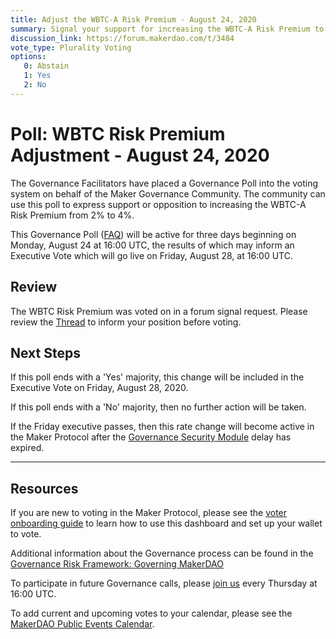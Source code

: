 ```yaml
---
title: Adjust the WBTC-A Risk Premium - August 24, 2020
summary: Signal your support for increasing the WBTC-A Risk Premium to from 2% to 4%
discussion_link: https://forum.makerdao.com/t/3484
vote_type: Plurality Voting
options:
   0: Abstain
   1: Yes
   2: No
---
```

# Poll: WBTC Risk Premium Adjustment - August 24, 2020

The Governance Facilitators have placed a Governance Poll into the voting system on behalf of the Maker Governance Community. The community can use this poll to express support or opposition to increasing the WBTC-A Risk Premium from 2% to 4%.

This Governance Poll ([FAQ](https://community-development.makerdao.com/makerdao-scd-faqs/scd-faqs/governance)) will be active for three days beginning on Monday, August 24 at 16:00 UTC, the results of which may inform an Executive Vote which will go live on Friday, August 28, at 16:00 UTC.

## Review

The WBTC Risk Premium was voted on in a forum signal request. Please review the [Thread](https://forum.makerdao.com/t/signal-request-should-we-change-the-rps-for-various-collateral-types/3484) to inform your position before voting.

## Next Steps

If this poll ends with a 'Yes' majority, this change will be included in the Executive Vote on Friday, August 28, 2020.

If this poll ends with a 'No' majority, then no further action will be taken.

If the Friday executive passes, then this rate change will become active in the Maker Protocol after the [Governance Security Module](https://forum.makerdao.com/tag/govsec-module) delay has expired.

---

## Resources

If you are new to voting in the Maker Protocol, please see the [voter onboarding guide](https://community-development.makerdao.com/onboarding/voter-onboarding) to learn how to use this dashboard and set up your wallet to vote.

Additional information about the Governance process can be found in the [Governance Risk Framework: Governing MakerDAO](https://community-development.makerdao.com/governance/governance-risk-framework)

To participate in future Governance calls, please [join us](https://community-development.makerdao.com/governance/governance-and-risk-meetings) every Thursday at 16:00 UTC.

To add current and upcoming votes to your calendar, please see the [MakerDAO Public Events Calendar](https://calendar.google.com/calendar/embed?src=makerdao.com_3efhm2ghipksegl009ktniomdk%40group.calendar.google.com&ctz=America%2FLos_Angeles).
